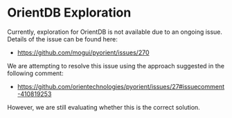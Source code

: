 # OrientDB Exploration

Currently, exploration for OrientDB is not available due to an ongoing issue. Details of the issue can be found here:

- https://github.com/mogui/pyorient/issues/270

We are attempting to resolve this issue using the approach suggested in the following comment:

- https://github.com/orientechnologies/pyorient/issues/27#issuecomment-410819253

However, we are still evaluating whether this is the correct solution.
